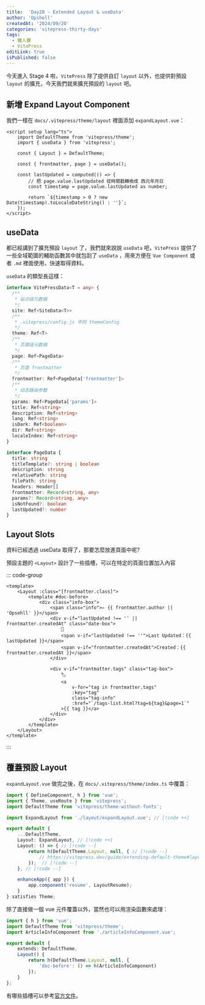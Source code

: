 ```yaml
---
title:  'Day20 - Extended Layout & useData'
author: 'Opshell'
createdAt: '2024/09/20'
categories: 'vitepress-thirty-days'
tags:
  - 鐵人賽
  - VitePress
editLink: true
isPublished: false
---
```


今天進入 Stage 4 啦，`VitePress` 除了提供自訂 `layout` 以外，也提供對預設 `layout` 的擴充，今天我們就來擴充預設的 `layout` 吧。

## 新增 Expand Layout Component
我們一樣在 `docs/.vitepress/theme/layout` 裡面添加 `expandLayout.vue`：
```vue
<script setup lang="ts">
    import DefaultTheme from 'vitepress/theme';
    import { useData } from 'vitepress';

    const { Layout } = DefaultTheme;

    const { frontmatter, page } = useData();

    const lastUpdated = computed(() => {
        // 把 page.value.lastUpdated 從時間戳轉換成 西元年月日
        const timestamp = page.value.lastUpdated as number;

        return `${timestamp > 0 ? new Date(timestamp).toLocaleDateString() : ''}`;
    });
</script>
```

## useData
都已經講到了擴充預設 `layout` 了，我們就來說說 `useData` 吧，`VitePress` 提供了一些全域範圍的輔助函數其中就包刮了 `useData` ，用來方便在 `Vue Component` 或者 `.md` 裡面使用，快速取得資料。

`useData` 的類型長這樣：
```ts
interface VitePressData<T = any> {
  /**
   * 站点级元数据
   */
  site: Ref<SiteData<T>>
  /**
   * .vitepress/config.js 中的 themeConfig
   */
  theme: Ref<T>
  /**
   * 页面级元数据
   */
  page: Ref<PageData>
  /**
   * 页面 frontmatter
   */
  frontmatter: Ref<PageData['frontmatter']>
  /**
   * 动态路由参数
   */
  params: Ref<PageData['params']>
  title: Ref<string>
  description: Ref<string>
  lang: Ref<string>
  isDark: Ref<boolean>
  dir: Ref<string>
  localeIndex: Ref<string>
}

interface PageData {
  title: string
  titleTemplate?: string | boolean
  description: string
  relativePath: string
  filePath: string
  headers: Header[]
  frontmatter: Record<string, any>
  params?: Record<string, any>
  isNotFound?: boolean
  lastUpdated?: number
}
```

## Layout Slots
資料已經透過 useData 取得了，那要怎麼放進頁面中呢?

預設主題的 `<Layout>` 設計了一些插槽，可以在特定的頁面位置加入內容

::: code-group
```vue [expandLayout.vue]
<template>
    <Layout :class="[frontmatter.class]">
        <template #doc-before>
            <div class="info-box">
                <span class="info">✍️ {{ frontmatter.author || 'Opsehll' }}</span>
                <div v-if="lastUpdated !== '' || frontmatter.createdAt" class="date-box">
                    📆
                    <span v-if="lastUpdated !== ''">Last Updated：{{ lastUpdated }}</span>
                    <span v-if="frontmatter.createdAt">Created：{{ frontmatter.createdAt }}</span>
                </div>

                <div v-if="frontmatter.tags" class="tag-box">
                    🏷️
                    <a
                        v-for="tag in frontmatter.tags"
                        :key="tag"
                        class="tag-info"
                        :href="`/tags-list.html?tag=${tag}&page=1`"
                    >{{ tag }}</a>
                </div>
            </div>
        </template>
    </Layout>
</template>
```
:::

## 覆蓋預設 Layout
`expandLayout.vue` 做完之後，在 `docs/.vitepress/theme/index.ts` 中覆蓋：
```ts
import { DefineComponent, h } from 'vue';
import { Theme, useRoute } from 'vitepress';
import DefaultTheme from 'vitepress/theme-without-fonts';

import ExpandLayout from './layout/expandLayout.vue'; // [!code ++]

export default {
    ...DefaultTheme,
    Layout: ExpandLayout, // [!code ++]
    Layout: () => { // [!code --]
        return h(DefaultTheme.Layout, null, { // [!code --]
            // https://vitepress.dev/guide/extending-default-theme#layout-slots // [!code --]
        });  // [!code --]
    }, // [!code --]

    enhanceApp({ app }) {
        app.component('resume', LayoutResume);
    }
} satisfies Theme;

```

除了直接做一個 vue 元件覆蓋以外，當然也可以用渲染函數來處理：
```ts
import { h } from 'vue';
import DefaultTheme from 'vitepress/theme';
import ArticleInfoComponent from './articleInfoComponent.vue';

export default {
    extends: DefaultTheme,
    Layout() {
        return h(DefaultTheme.Layout, null, {
            'doc-before': () => h(ArticleInfoComponent)
        });
    }
};
```

有哪些插槽可以參考[官方文件](https://vitepress.dev/zh/guide/extending-default-theme#layout-slots)。
